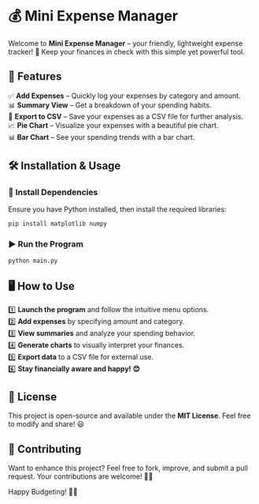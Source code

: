# 💰 Mini Expense Manager

Welcome to **Mini Expense Manager** – your friendly, lightweight expense tracker! 🚀 Keep your finances in check with this simple yet powerful tool.

## 🎯 Features

✅ **Add Expenses** – Quickly log your expenses by category and amount.  
📊 **Summary View** – Get a breakdown of your spending habits.  
📂 **Export to CSV** – Save your expenses as a CSV file for further analysis.  
📈 **Pie Chart** – Visualize your expenses with a beautiful pie chart.  
📊 **Bar Chart** – See your spending trends with a bar chart.  

## 🛠️ Installation & Usage

### 🔽 Install Dependencies
Ensure you have Python installed, then install the required libraries:
```sh
pip install matplotlib numpy
```

### ▶️ Run the Program
```sh
python main.py
```

## 🖥️ How to Use
1️⃣ **Launch the program** and follow the intuitive menu options.  
2️⃣ **Add expenses** by specifying amount and category.  
3️⃣ **View summaries** and analyze your spending behavior.  
4️⃣ **Generate charts** to visually interpret your finances.  
5️⃣ **Export data** to a CSV file for external use.  
6️⃣ **Stay financially aware and happy! 😊**  

## 📜 License
This project is open-source and available under the **MIT License**. Feel free to modify and share! 😃

## 🤝 Contributing
Want to enhance this project? Feel free to fork, improve, and submit a pull request. Your contributions are welcome! 🚀✨

Happy Budgeting! 🎉💸

